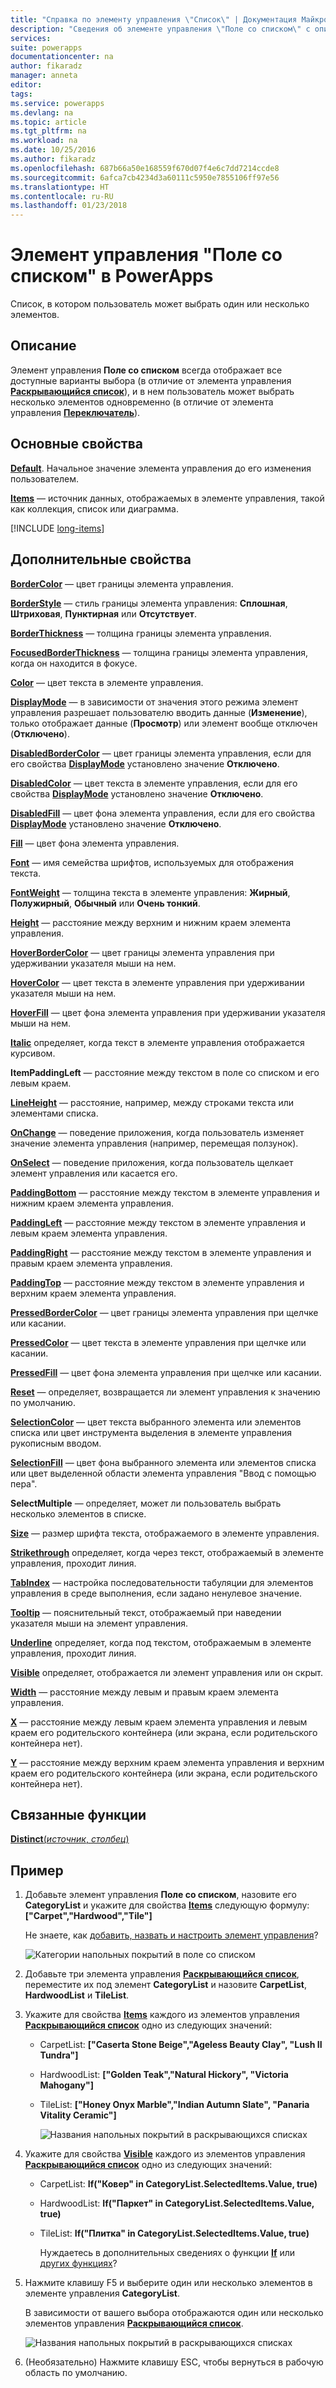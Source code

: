 ```yaml
---
title: "Справка по элементу управления \"Список\" | Документация Майкрософт"
description: "Сведения об элементе управления \"Поле со списком\" с описанием его свойств и примерами"
services: 
suite: powerapps
documentationcenter: na
author: fikaradz
manager: anneta
editor: 
tags: 
ms.service: powerapps
ms.devlang: na
ms.topic: article
ms.tgt_pltfrm: na
ms.workload: na
ms.date: 10/25/2016
ms.author: fikaradz
ms.openlocfilehash: 687b66a50e168559f670d07f4e6c7dd7214ccde8
ms.sourcegitcommit: 6afca7cb4234d3a60111c5950e7855106ff97e56
ms.translationtype: HT
ms.contentlocale: ru-RU
ms.lasthandoff: 01/23/2018
---
```

# <a name="list-box-control-in-powerapps"></a>Элемент управления "Поле со списком" в PowerApps
Список, в котором пользователь может выбрать один или несколько элементов.

## <a name="description"></a>Описание
Элемент управления **Поле со списком** всегда отображает все доступные варианты выбора (в отличие от элемента управления **[Раскрывающийся список](control-drop-down.md)**), и в нем пользователь может выбрать несколько элементов одновременно (в отличие от элемента управления **[Переключатель](control-radio.md)**).

## <a name="key-properties"></a>Основные свойства
**[Default](properties-core.md)**. Начальное значение элемента управления до его изменения пользователем.

**[Items](properties-core.md)** — источник данных, отображаемых в элементе управления, такой как коллекция, список или диаграмма.

[!INCLUDE [long-items](../includes/long-items.md)]

## <a name="additional-properties"></a>Дополнительные свойства
**[BorderColor](properties-color-border.md)** — цвет границы элемента управления.

**[BorderStyle](properties-color-border.md)** — стиль границы элемента управления: **Сплошная**, **Штриховая**, **Пунктирная** или **Отсутствует**.

**[BorderThickness](properties-color-border.md)** — толщина границы элемента управления.

**[FocusedBorderThickness](properties-color-border.md)** — толщина границы элемента управления, когда он находится в фокусе.

**[Color](properties-color-border.md)** — цвет текста в элементе управления.

**[DisplayMode](properties-core.md)** — в зависимости от значения этого режима элемент управления разрешает пользователю вводить данные (**Изменение**), только отображает данные (**Просмотр**) или элемент вообще отключен (**Отключено**).

**[DisabledBorderColor](properties-color-border.md)** — цвет границы элемента управления, если для его свойства **[DisplayMode](properties-core.md)** установлено значение **Отключено**.

**[DisabledColor](properties-color-border.md)** — цвет текста в элементе управления, если для его свойства **[DisplayMode](properties-core.md)** установлено значение **Отключено**.

**[DisabledFill](properties-color-border.md)** — цвет фона элемента управления, если для его свойства **[DisplayMode](properties-core.md)** установлено значение **Отключено**.

**[Fill](properties-color-border.md)** — цвет фона элемента управления.

**[Font](properties-text.md)** — имя семейства шрифтов, используемых для отображения текста.

**[FontWeight](properties-text.md)** — толщина текста в элементе управления: **Жирный**, **Полужирный**, **Обычный** или **Очень тонкий**.

**[Height](properties-size-location.md)** — расстояние между верхним и нижним краем элемента управления.

**[HoverBorderColor](properties-color-border.md)** — цвет границы элемента управления при удерживании указателя мыши на нем.

**[HoverColor](properties-color-border.md)** — цвет текста в элементе управления при удерживании указателя мыши на нем.

**[HoverFill](properties-color-border.md)** — цвет фона элемента управления при удерживании указателя мыши на нем.

**[Italic](properties-text.md)** определяет, когда текст в элементе управления отображается курсивом.

**ItemPaddingLeft** — расстояние между текстом в поле со списком и его левым краем.

**[LineHeight](properties-text.md)** — расстояние, например, между строками текста или элементами списка.

**[OnChange](properties-core.md)** — поведение приложения, когда пользователь изменяет значение элемента управления (например, перемещая ползунок).

**[OnSelect](properties-core.md)** — поведение приложения, когда пользователь щелкает элемент управления или касается его.

**[PaddingBottom](properties-size-location.md)** — расстояние между текстом в элементе управления и нижним краем элемента управления.

**[PaddingLeft](properties-size-location.md)** — расстояние между текстом в элементе управления и левым краем элемента управления.

**[PaddingRight](properties-size-location.md)** — расстояние между текстом в элементе управления и правым краем элемента управления.

**[PaddingTop](properties-size-location.md)** — расстояние между текстом в элементе управления и верхним краем элемента управления.

**[PressedBorderColor](properties-color-border.md)** — цвет границы элемента управления при щелчке или касании.

**[PressedColor](properties-color-border.md)** — цвет текста в элементе управления при щелчке или касании.

**[PressedFill](properties-color-border.md)** — цвет фона элемента управления при щелчке или касании.

**[Reset](properties-core.md)** — определяет, возвращается ли элемент управления к значению по умолчанию.

**[SelectionColor](properties-color-border.md)** — цвет текста выбранного элемента или элементов списка или цвет инструмента выделения в элементе управления рукописным вводом.

**[SelectionFill](properties-color-border.md)** — цвет фона выбранного элемента или элементов списка или цвет выделенной области элемента управления "Ввод с помощью пера".

**SelectMultiple** — определяет, может ли пользователь выбрать несколько элементов в списке.

**[Size](properties-text.md)** — размер шрифта текста, отображаемого в элементе управления.

**[Strikethrough](properties-text.md)** определяет, когда через текст, отображаемый в элементе управления, проходит линия.

**[TabIndex](properties-accessibility.md)** — настройка последовательности табуляции для элементов управления в среде выполнения, если задано ненулевое значение.

**[Tooltip](properties-core.md)** — пояснительный текст, отображаемый при наведении указателя мыши на элемент управления.

**[Underline](properties-text.md)** определяет, когда под текстом, отображаемым в элементе управления, проходит линия.

**[Visible](properties-core.md)** определяет, отображается ли элемент управления или он скрыт.

**[Width](properties-size-location.md)** — расстояние между левым и правым краем элемента управления.

**[X](properties-size-location.md)** — расстояние между левым краем элемента управления и левым краем его родительского контейнера (или экрана, если родительского контейнера нет).

**[Y](properties-size-location.md)** — расстояние между верхним краем элемента управления и верхним краем его родительского контейнера (или экрана, если родительского контейнера нет).

## <a name="related-functions"></a>Связанные функции
[**Distinct**(*источник*, *столбец*)](../functions/function-distinct.md)

## <a name="example"></a>Пример
1. Добавьте элемент управления **Поле со списком**, назовите его **CategoryList** и укажите для свойства **[Items](properties-core.md)** следующую формулу:<br>
   **["Carpet","Hardwood","Tile"]**
   
    Не знаете, как [добавить, назвать и настроить элемент управления](../add-configure-controls.md)?
   
    ![Категории напольных покрытий в поле со списком](./media/control-list-box/category-listbox.png)
2. Добавьте три элемента управления **[Раскрывающийся список](control-drop-down.md)**, переместите их под элемент **CategoryList** и назовите **CarpetList**, **HardwoodList** и **TileList**.
3. Укажите для свойства **[Items](properties-core.md)** каждого из элементов управления **[Раскрывающийся список](control-drop-down.md)** одно из следующих значений:
   
   * CarpetList: **["Caserta Stone Beige","Ageless Beauty Clay", "Lush II Tundra"]**
   * HardwoodList: **["Golden Teak","Natural Hickory", "Victoria Mahogany"]**
   * TileList: **["Honey Onyx Marble","Indian Autumn Slate", "Panaria Vitality Ceramic"]**
     
     ![Названия напольных покрытий в раскрывающихся списках](./media/control-list-box/flooring-names.png)
4. Укажите для свойства **[Visible](properties-core.md)** каждого из элементов управления **[Раскрывающийся список](control-drop-down.md)** одно из следующих значений:
   
   * CarpetList: **If("Ковер" in CategoryList.SelectedItems.Value, true)**
   * HardwoodList: **If("Паркет" in CategoryList.SelectedItems.Value, true)**
   * TileList: **If("Плитка" in CategoryList.SelectedItems.Value, true)**
     
     Нуждаетесь в дополнительных сведениях о функции **[If](../functions/function-if.md)** или [других функциях](../formula-reference.md)?
5. Нажмите клавишу F5 и выберите один или несколько элементов в элементе управления **CategoryList**.
   
    В зависимости от вашего выбора отображаются один или несколько элементов управления **[Раскрывающийся список](control-drop-down.md)**.
   
    ![Названия напольных покрытий в раскрывающихся списках](./media/control-list-box/selected-lists.png)
6. (Необязательно) Нажмите клавишу ESC, чтобы вернуться в рабочую область по умолчанию.

